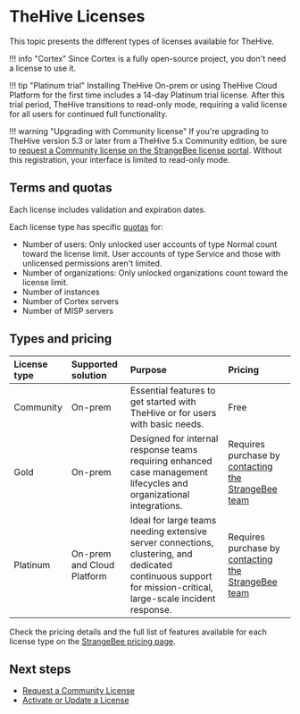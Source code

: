 # TheHive Licenses

This topic presents the different types of licenses available for TheHive.

!!! info "Cortex"
    Since Cortex is a fully open-source project, you don't need a license to use it.

!!! tip "Platinum trial"
    <!-- md:version 5.3 --> Installing TheHive On-prem or using TheHive Cloud Platform for the first time includes a 14-day Platinum trial license. After this trial period, TheHive transitions to read-only mode, requiring a valid license for all users for continued full functionality.

!!! warning "Upgrading with Community license"
    If you're upgrading to TheHive version 5.3 or later from a TheHive 5.x Community edition, be sure to [request a Community license on the StrangeBee license portal](../../installation/licenses/request-a-community-license.md). Without this registration, your interface is limited to read-only mode.

## Terms and quotas

Each license includes validation and expiration dates.

Each license type has specific [quotas](https://strangebee.com/thehive-pricing-on-prem/) for:

* Number of users: Only unlocked user accounts of type Normal count toward the license limit. User accounts of type Service and those with unlicensed permissions aren't limited.
* Number of organizations: Only unlocked organizations count toward the license limit.
* Number of instances
* Number of Cortex servers
* Number of MISP servers

## Types and pricing

| License type    | Supported solution       | Purpose | Pricing |
| :---------- | :---------------------      |  :---------------------      | :---------------------      |
| Community   |  On-prem                    | Essential features to get started with TheHive or for users with basic needs. | Free |
| Gold       |  On-prem                    | Designed for internal response teams requiring enhanced case management lifecycles and organizational integrations. | Requires purchase by [contacting the StrangeBee team](https://strangebee.com/contact-strangebee/)|
| Platinum    |  On-prem and Cloud Platform | Ideal for large teams needing extensive server connections, clustering, and dedicated continuous support for mission-critical, large-scale incident response. | Requires purchase by [contacting the StrangeBee team](https://strangebee.com/contact-strangebee/) |

Check the pricing details and the full list of features available for each license type on the [StrangeBee pricing page](https://strangebee.com/thehive-pricing-on-prem/).

<h2>Next steps</h2>

* [Request a Community License](request-a-community-license.md)
* [Activate or Update a License](license.md)